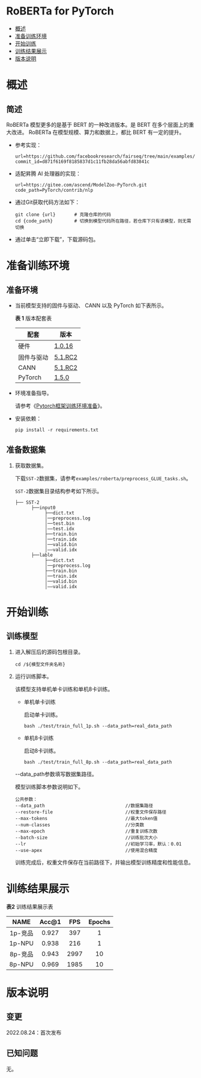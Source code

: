 # RoBERTa for PyTorch

-   [概述](概述.md)
-   [准备训练环境](准备训练环境.md)
-   [开始训练](开始训练.md)
-   [训练结果展示](训练结果展示.md)
-   [版本说明](版本说明.md)



# 概述

## 简述

RoBERTa 模型更多的是基于 BERT 的一种改进版本。是 BERT 在多个层面上的重大改进。
RoBERTa 在模型规模、算力和数据上，都比 BERT 有一定的提升。

- 参考实现：

  ```
  url=https://github.com/facebookresearch/fairseq/tree/main/examples/roberta 
  commit_id=d871f6169f8185837d1c11fb28da56abfd83841c
  ```

- 适配昇腾 AI 处理器的实现：

  ```
  url=https://gitee.com/ascend/ModelZoo-PyTorch.git
  code_path=PyTorch/contrib/nlp
  ```

- 通过Git获取代码方法如下：

   ```
   git clone {url}       # 克隆仓库的代码
   cd {code_path}        # 切换到模型代码所在路径，若仓库下只有该模型，则无需切换
   ```
  
- 通过单击“立即下载”，下载源码包。



# 准备训练环境

## 准备环境

- 当前模型支持的固件与驱动、 CANN 以及 PyTorch 如下表所示。

  **表 1**  版本配套表

  | 配套       | 版本                                                         |
  | ---------- | ------------------------------------------------------------ |
  | 硬件       | [1.0.16](https://www.hiascend.com/hardware/firmware-drivers?tag=commercial)  |
  | 固件与驱动 | [5.1.RC2](https://www.hiascend.com/hardware/firmware-drivers?tag=commercial) |
  | CANN       | [5.1.RC2](https://www.hiascend.com/software/cann/commercial?version=5.1.RC2) |
  | PyTorch    | [1.5.0](https://gitee.com/ascend/pytorch/tree/v1.5.0/)       |

- 环境准备指导。

  请参考《[Pytorch框架训练环境准备](https://www.hiascend.com/document/detail/zh/ModelZoo/pytorchframework/ptes)》。
  
- 安装依赖：

  ```
  pip install -r requirements.txt
  ```



## 准备数据集

1. 获取数据集。

   下载`SST-2`数据集，请参考`examples/roberta/preprocess_GLUE_tasks.sh`。

   `SST-2`数据集目录结构参考如下所示。

   ```
   ├── SST-2
         ├──input0
              ├──dict.txt
              │──preprocess.log
              │──test.bin
              │——test.idx   
              ├──train.bin
              │──train.idx
              │──valid.bin
              │——valid.idx                    
         ├──lable
              ├──dict.txt
              │──preprocess.log 
              ├──train.bin
              │──train.idx
              │──valid.bin
              │——valid.idx              
   ```



# 开始训练

## 训练模型

1. 进入解压后的源码包根目录。

   ```
   cd /${模型文件夹名称} 
   ```

2. 运行训练脚本。

   该模型支持单机单卡训练和单机8卡训练。

   - 单机单卡训练

     启动单卡训练。

     ```
     bash ./test/train_full_1p.sh --data_path=real_data_path   
     ```

   - 单机8卡训练

     启动8卡训练。

     ```
     bash ./test/train_full_8p.sh --data_path=real_data_path  
     ```

   --data\_path参数填写数据集路径。

   模型训练脚本参数说明如下。

   ```
   公共参数：
   --data_path                              //数据集路径
   --restore-file                           //权重文件保存路径
   --max-tokens                             //最大token值
   --num-classes                            //分类数      
   --max-epoch                              //重复训练次数
   --batch-size                             //训练批次大小
   --lr                                     //初始学习率，默认：0.01
   --use-apex                               //使用混合精度
   ```
   
   训练完成后，权重文件保存在当前路径下，并输出模型训练精度和性能信息。



# 训练结果展示

**表2**  训练结果展示表

| NAME    | Acc@1 |  FPS | Epochs |
| :-----: | :---: | :--: | :----: |
| 1p-竞品 | 0.927     |  397 |   1   |
| 1p-NPU  | 0.938     |  216 | 1     |
| 8p-竞品 | 0.943 | 2997 | 10    |
| 8p-NPU  | 0.969 | 1985 | 10    |



# 版本说明

## 变更

2022.08.24：首次发布



## 已知问题

无。











